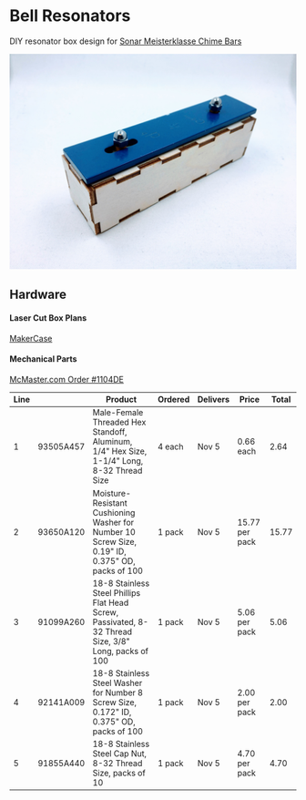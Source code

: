 # Bell Resonators
DIY resonator box design for [Sonar Meisterklasse Chime Bars](https://www.sonor.com/instruments/orff-original/chime-bars/tenoralto/meisterklasse-chime-bars/?L=0)

<img src="/img/!main.png" alt="!main.png" width="600">

<!--
### Table of Contents
* [Documentation](#Documentation)
* [Hardware](#Hardware)
* [Firmware](#Firmware)
* [Software](#Software)
---

## Documentation
!-->

## Hardware

#### Laser Cut Box Plans
[MakerCase](https://en.makercase.com/)

#### Mechanical Parts
[McMaster.com Order #1104DE](https://www.mcmaster.com/order-history%2forder%2f5dc03c3829124b20ec629e5f)

| Line |           | Product                                                                                              | Ordered | Delivers | Price          | Total |
|------|-----------|------------------------------------------------------------------------------------------------------|---------|----------|----------------|-------|
| 1    | 93505A457 | Male-Female Threaded Hex Standoff, Aluminum, 1/4" Hex Size, 1-1/4" Long, 8-32 Thread Size            | 4 each  | Nov 5    | 0.66 each      | 2.64  |
| 2    | 93650A120 | Moisture-Resistant Cushioning Washer for Number 10 Screw Size, 0.19" ID, 0.375" OD, packs of 100     | 1 pack  | Nov 5    | 15.77 per pack | 15.77 |
| 3    | 91099A260 | 18-8 Stainless Steel Phillips Flat Head Screw, Passivated, 8-32 Thread Size, 3/8" Long, packs of 100 | 1 pack  | Nov 5    | 5.06 per pack  | 5.06  |
| 4    | 92141A009 | 18-8 Stainless Steel Washer for Number 8 Screw Size, 0.172" ID, 0.375" OD, packs of 100              | 1 pack  | Nov 5    | 2.00 per pack  | 2.00  |
| 5    | 91855A440 | 18-8 Stainless Steel Cap Nut, 8-32 Thread Size, packs of 10                                          | 1 pack  | Nov 5    | 4.70 per pack  | 4.70  |

<!--
## Firmware

## Software
!-->
